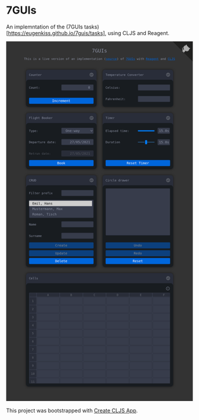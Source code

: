 # 7GUIs

An implemntation of the (7GUIs tasks)[https://eugenkiss.github.io/7guis/tasks],
using CLJS and Reagent.

![7guis screenshot](./7guis-screenshot.png)

This project was bootstrapped with [Create CLJS App](https://github.com/filipesilva/create-cljs-app).
